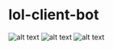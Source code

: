 # lol-client-bot

![alt text](https://i.imgur.com/Z1UQo6K.png "3")
![alt text](https://i.imgur.com/h8x9WU9.png "2")
![alt text](https://i.imgur.com/hreuYZ9.png "1")
